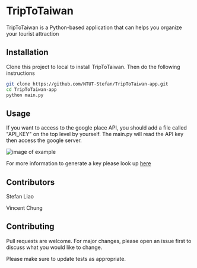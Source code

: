 # TripToTaiwan

TripToTaiwan is a Python-based application that can helps you organize your tourist attraction

## Installation

Clone this project to local to install TripToTaiwan.
Then do the following instructions

```bash
git clone https://github.com/NTUT-Stefan/TripToTaiwan-app.git
cd TripToTaiwan-app
python main.py
```

## Usage

If you want to access to the google place API, you should add a file called "API_KEY" on the top level by yourself. The main.py will read the API key then access the google server.

![image of example](https://github.com/NTUT-Stefan/TripToTaiwan-app/blob/master/screenshot_api_tutorial.png)

For more information to generate a key please look up [here](https://developers.google.com/maps/documentation?hl=zh-tw)

## Contributors

Stefan Liao

Vincent Chung

## Contributing
Pull requests are welcome. For major changes, please open an issue first to discuss what you would like to change.

Please make sure to update tests as appropriate.